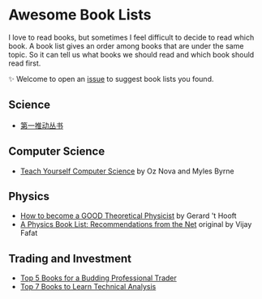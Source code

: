 # Awesome Book Lists

I love to read books, but sometimes I feel difficult to decide to read which book. A book list gives an order among books that are under the same topic. So it can tell us what books we should read and which book should read first.

:sparkles: Welcome to open an [issue](https://github.com/v4vong/awesome-book-lists/issues/new) to suggest book lists you found.

## Science

- [第一推动丛书](https://zh.m.wikipedia.org/zh-hans/%E7%AC%AC%E4%B8%80%E6%8E%A8%E5%8A%A8%E4%B8%9B%E4%B9%A6)

## Computer Science

- [Teach Yourself Computer Science](https://teachyourselfcs.com/) by Oz Nova and Myles Byrne

## Physics

- [How to become a GOOD Theoretical Physicist](https://www.goodtheorist.science/) by Gerard 't Hooft
- [A Physics Book List: Recommendations from the Net](https://math.ucr.edu/home/baez/physics/Administrivia/booklist.html) original by Vijay Fafat

## Trading and Investment

- [Top 5 Books for a Budding Professional Trader](https://www.investopedia.com/articles/personal-finance/090216/top-5-books-become-professional-trader.asp)
- [Top 7 Books to Learn Technical Analysis](https://www.investopedia.com/articles/personal-finance/090916/top-5-books-learn-technical-analysis.asp)
